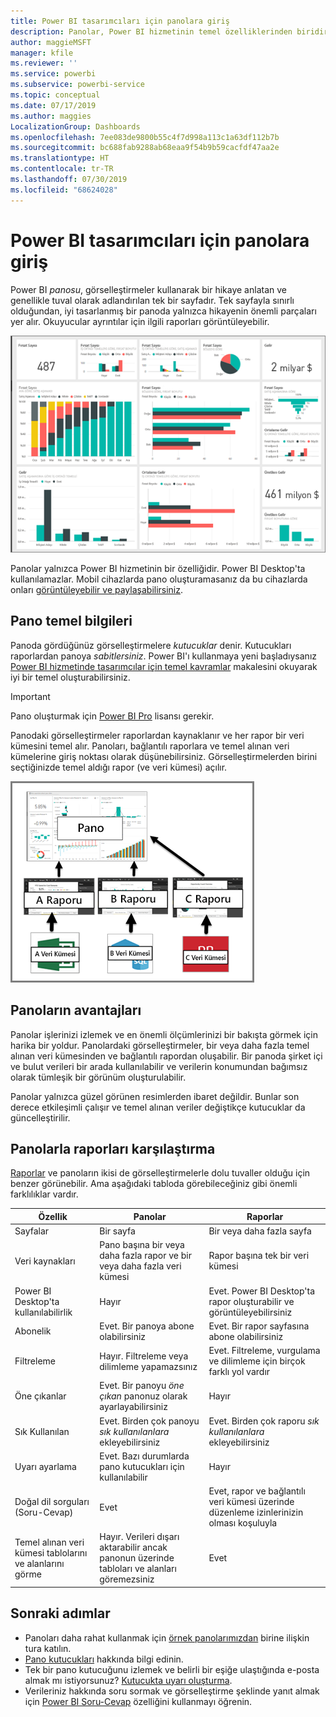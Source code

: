 ```yaml
---
title: Power BI tasarımcıları için panolara giriş
description: Panolar, Power BI hizmetinin temel özelliklerinden biridir. Bunlar çoğunlukla tuval olarak adlandırılan, görselleştirmeler aracılığıyla bir hikaye anlatan tek tek sayfalardır.
author: maggieMSFT
manager: kfile
ms.reviewer: ''
ms.service: powerbi
ms.subservice: powerbi-service
ms.topic: conceptual
ms.date: 07/17/2019
ms.author: maggies
LocalizationGroup: Dashboards
ms.openlocfilehash: 7ee083de9800b55c4f7d998a113c1a63df112b7b
ms.sourcegitcommit: bc688fab9288ab68eaa9f54b9b59cacfdf47aa2e
ms.translationtype: HT
ms.contentlocale: tr-TR
ms.lasthandoff: 07/30/2019
ms.locfileid: "68624028"
---
```

# <a name="introduction-to-dashboards-for-power-bi-designers"></a>Power BI tasarımcıları için panolara giriş

Power BI *panosu*, görselleştirmeler kullanarak bir hikaye anlatan ve genellikle tuval olarak adlandırılan tek bir sayfadır. Tek sayfayla sınırlı olduğundan, iyi tasarlanmış bir panoda yalnızca hikayenin önemli parçaları yer alır. Okuyucular ayrıntılar için ilgili raporları görüntüleyebilir.

![Pano](media/service-dashboards/power-bi-dashboard2.png)

Panolar yalnızca Power BI hizmetinin bir özelliğidir. Power BI Desktop'ta kullanılamazlar. Mobil cihazlarda pano oluşturamasanız da bu cihazlarda onları [görüntüleyebilir ve paylaşabilirsiniz](mobile-apps-view-dashboard.md).

## <a name="dashboard-basics"></a>Pano temel bilgileri 

Panoda gördüğünüz görselleştirmelere *kutucuklar* denir. Kutucukları raporlardan panoya *sabitlersiniz*. Power BI'ı kullanmaya yeni başladıysanız [Power BI hizmetinde tasarımcılar için temel kavramlar](service-basic-concepts.md) makalesini okuyarak iyi bir temel oluşturabilirsiniz.

> [!IMPORTANT]
> Pano oluşturmak için [Power BI Pro](service-free-vs-pro.md) lisansı gerekir.

Panodaki görselleştirmeler raporlardan kaynaklanır ve her rapor bir veri kümesini temel alır. Panoları, bağlantılı raporlara ve temel alınan veri kümelerine giriş noktası olarak düşünebilirsiniz. Görselleştirmelerden birini seçtiğinizde temel aldığı rapor (ve veri kümesi) açılır.

![Panolar, raporlar ve veri kümeleri arasındaki ilişkiyi gösteren diyagram](media/service-dashboards/power-bi-diagram.png)

## <a name="advantages-of-dashboards"></a>Panoların avantajları
Panolar işlerinizi izlemek ve en önemli ölçümlerinizi bir bakışta görmek için harika bir yoldur. Panolardaki görselleştirmeler, bir veya daha fazla temel alınan veri kümesinden ve bağlantılı rapordan oluşabilir. Bir panoda şirket içi ve bulut verileri bir arada kullanılabilir ve verilerin konumundan bağımsız olarak tümleşik bir görünüm oluşturulabilir.

Panolar yalnızca güzel görünen resimlerden ibaret değildir. Bunlar son derece etkileşimli çalışır ve temel alınan veriler değiştikçe kutucuklar da güncelleştirilir.

## <a name="dashboards-versus-reports"></a>Panolarla raporları karşılaştırma
[Raporlar](service-reports.md) ve panoların ikisi de görselleştirmelerle dolu tuvaller olduğu için benzer görünebilir. Ama aşağıdaki tabloda görebileceğiniz gibi önemli farklılıklar vardır.

| **Özellik** | **Panolar** | **Raporlar** |
| --- | --- | --- |
| Sayfalar |Bir sayfa |Bir veya daha fazla sayfa |
| Veri kaynakları |Pano başına bir veya daha fazla rapor ve bir veya daha fazla veri kümesi |Rapor başına tek bir veri kümesi |
| Power BI Desktop'ta kullanılabilirlik |Hayır | Evet. Power BI Desktop'ta rapor oluşturabilir ve görüntüleyebilirsiniz |
| Abonelik |Evet. Bir panoya abone olabilirsiniz |Evet. Bir rapor sayfasına abone olabilirsiniz |
| Filtreleme |Hayır. Filtreleme veya dilimleme yapamazsınız |Evet. Filtreleme, vurgulama ve dilimleme için birçok farklı yol vardır |
| Öne çıkanlar |Evet. Bir panoyu *öne çıkan* panonuz olarak ayarlayabilirsiniz |Hayır |
| Sık Kullanılan | Evet. Birden çok panoyu *sık kullanılanlara* ekleyebilirsiniz | Evet. Birden çok raporu *sık kullanılanlara* ekleyebilirsiniz
| Uyarı ayarlama |Evet. Bazı durumlarda pano kutucukları için kullanılabilir |Hayır |
| Doğal dil sorguları (Soru-Cevap) |Evet | Evet, rapor ve bağlantılı veri kümesi üzerinde düzenleme izinlerinizin olması koşuluyla |
| Temel alınan veri kümesi tablolarını ve alanlarını görme |Hayır. Verileri dışarı aktarabilir ancak panonun üzerinde tabloları ve alanları göremezsiniz |Evet |


## <a name="next-steps"></a>Sonraki adımlar
* Panoları daha rahat kullanmak için [örnek panolarımızdan](sample-tutorial-connect-to-the-samples.md) birine ilişkin tura katılın.
* [Pano kutucukları](service-dashboard-tiles.md) hakkında bilgi edinin.
* Tek bir pano kutucuğunu izlemek ve belirli bir eşiğe ulaştığında e-posta almak mı istiyorsunuz? [Kutucukta uyarı oluşturma](service-set-data-alerts.md).
* Verileriniz hakkında soru sormak ve görselleştirme şeklinde yanıt almak için [Power BI Soru-Cevap](power-bi-tutorial-q-and-a.md) özelliğini kullanmayı öğrenin.
